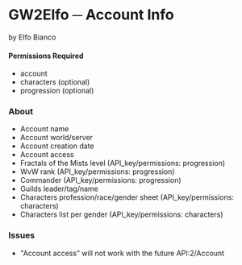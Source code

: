 # GW2Elfo ─ Account Info
by Elfo Bianco

#### Permissions Required
* account
* characters (optional)
* progression (optional)

### About
* Account name
* Account world/server
* Account creation date
* Account access
* Fractals of the Mists level (API_key/permissions: progression)
* WvW rank (API_key/permissions: progression)
* Commander (API_key/permissions: progression)
* Guilds leader/tag/name
* Characters profession/race/gender sheet (API_key/permissions: characters)
* Characters list per gender (API_key/permissions: characters)

### Issues
* "Account access" will not work with the future API:2/Account
